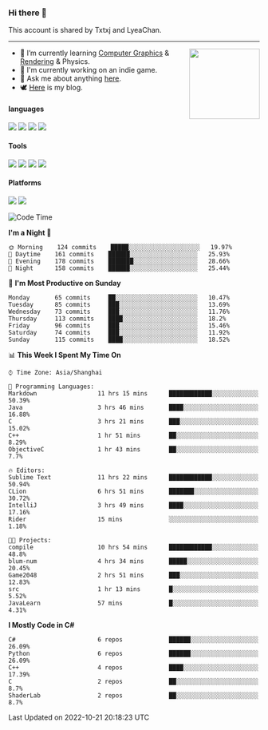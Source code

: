 ### Hi there 👋

This account is shared by Txtxj and LyeaChan.

---

<img align="right" height="141" src="https://github-readme-stats.vercel.app/api?username=txtxj&theme=tokyonight&show_icons=true&count_private=true">

- 🌱 I’m currently learning [Computer Graphics](https://github.com/txtxj/GAMES101) & [Rendering](https://github.com/txtxj/GAMES202) & Physics.
- 🐶 I'm currently working on an indie game.
- 💬 Ask me about anything [here](https://github.com/txtxj/txtxj/issues).
- 🕊️ [Here](https://txtxj.top) is my blog.

#### languages

![](https://img.shields.io/badge/C++-00599C?logo=cplusplus&logoColor=fff)
![](https://img.shields.io/badge/Python-3e74a2?logo=python&logoColor=fff)
![](https://img.shields.io/badge/C%23-239120?logo=csharp&logoColor=fff)
![](https://img.shields.io/badge/C-A8B9CC?logo=c&logoColor=555)


#### Tools

![](https://img.shields.io/badge/JetBrains-000000?logo=jetbrains&logoColor=fff)
![](https://img.shields.io/badge/Unity-FFFFFF?logo=unity&logoColor=000)
![](https://img.shields.io/badge/SublimeText_3-FF9800?logo=sublimetext&logoColor=fff)
![](https://img.shields.io/badge/Blender-F5792A?logo=blender&logoColor=fff)


#### Platforms

![](https://img.shields.io/badge/Windows_10-0078D6?logo=windows&logoColor=fff)
![](https://img.shields.io/badge/Ubuntu_20.04-E95420?logo=ubuntu&logoColor=fff)


<!--START_SECTION:waka-->
![Code Time](http://img.shields.io/badge/Code%20Time-408%20hrs%2043%20mins-blue)

**I'm a Night 🦉** 

```text
🌞 Morning    124 commits    █████░░░░░░░░░░░░░░░░░░░░   19.97% 
🌆 Daytime    161 commits    ██████░░░░░░░░░░░░░░░░░░░   25.93% 
🌃 Evening    178 commits    ███████░░░░░░░░░░░░░░░░░░   28.66% 
🌙 Night      158 commits    ██████░░░░░░░░░░░░░░░░░░░   25.44%

```
📅 **I'm Most Productive on Sunday** 

```text
Monday       65 commits     ██░░░░░░░░░░░░░░░░░░░░░░░   10.47% 
Tuesday      85 commits     ███░░░░░░░░░░░░░░░░░░░░░░   13.69% 
Wednesday    73 commits     ███░░░░░░░░░░░░░░░░░░░░░░   11.76% 
Thursday     113 commits    ████░░░░░░░░░░░░░░░░░░░░░   18.2% 
Friday       96 commits     ███░░░░░░░░░░░░░░░░░░░░░░   15.46% 
Saturday     74 commits     ███░░░░░░░░░░░░░░░░░░░░░░   11.92% 
Sunday       115 commits    ████░░░░░░░░░░░░░░░░░░░░░   18.52%

```


📊 **This Week I Spent My Time On** 

```text
⌚︎ Time Zone: Asia/Shanghai

💬 Programming Languages: 
Markdown                 11 hrs 15 mins      ████████████░░░░░░░░░░░░░   50.39% 
Java                     3 hrs 46 mins       ████░░░░░░░░░░░░░░░░░░░░░   16.88% 
C                        3 hrs 21 mins       ███░░░░░░░░░░░░░░░░░░░░░░   15.02% 
C++                      1 hr 51 mins        ██░░░░░░░░░░░░░░░░░░░░░░░   8.29% 
ObjectiveC               1 hr 43 mins        ██░░░░░░░░░░░░░░░░░░░░░░░   7.7%

🔥 Editors: 
Sublime Text             11 hrs 22 mins      ████████████░░░░░░░░░░░░░   50.94% 
CLion                    6 hrs 51 mins       ███████░░░░░░░░░░░░░░░░░░   30.72% 
IntelliJ                 3 hrs 49 mins       ████░░░░░░░░░░░░░░░░░░░░░   17.16% 
Rider                    15 mins             ░░░░░░░░░░░░░░░░░░░░░░░░░   1.18%

🐱‍💻 Projects: 
compile                  10 hrs 54 mins      ████████████░░░░░░░░░░░░░   48.8% 
blum-num                 4 hrs 34 mins       █████░░░░░░░░░░░░░░░░░░░░   20.45% 
Game2048                 2 hrs 51 mins       ███░░░░░░░░░░░░░░░░░░░░░░   12.83% 
src                      1 hr 13 mins        █░░░░░░░░░░░░░░░░░░░░░░░░   5.52% 
JavaLearn                57 mins             █░░░░░░░░░░░░░░░░░░░░░░░░   4.31%

```

**I Mostly Code in C#** 

```text
C#                       6 repos             ██████░░░░░░░░░░░░░░░░░░░   26.09% 
Python                   6 repos             ██████░░░░░░░░░░░░░░░░░░░   26.09% 
C++                      4 repos             ████░░░░░░░░░░░░░░░░░░░░░   17.39% 
C                        2 repos             ██░░░░░░░░░░░░░░░░░░░░░░░   8.7% 
ShaderLab                2 repos             ██░░░░░░░░░░░░░░░░░░░░░░░   8.7%

```



 Last Updated on 2022-10-21 20:18:23 UTC
<!--END_SECTION:waka-->
